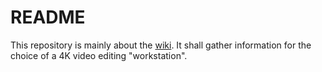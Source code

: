 # README

This repository is mainly about the [wiki](https://github.com/markuspg/4kVideoEditingHost/wiki). It shall gather information for the choice of a 4K video editing "workstation".
